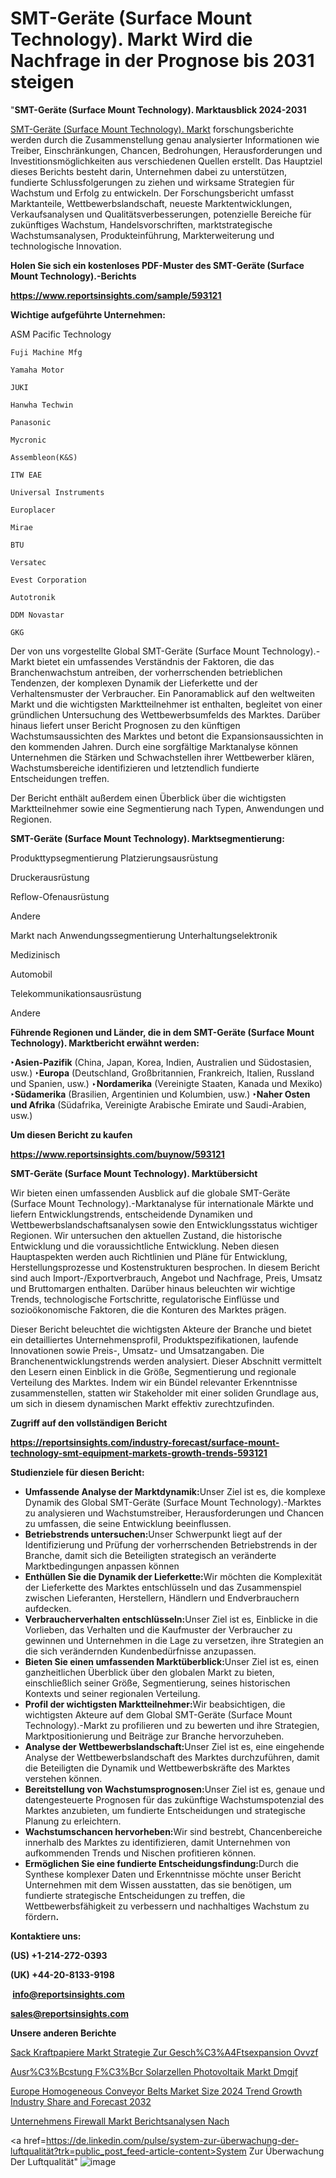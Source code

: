 # SMT-Geräte (Surface Mount Technology). Markt Wird die Nachfrage in der Prognose bis 2031 steigen

"<strong><b>SMT-Geräte (Surface Mount Technology). Marktausblick 2024-2031</b></strong>

<a href=https://www.reportsinsights.com/sample/593121>SMT-Geräte (Surface Mount Technology). Markt</a> forschungsberichte werden durch die Zusammenstellung genau analysierter Informationen wie Treiber, Einschränkungen, Chancen, Bedrohungen, Herausforderungen und Investitionsmöglichkeiten aus verschiedenen Quellen erstellt. Das Hauptziel dieses Berichts besteht darin, Unternehmen dabei zu unterstützen, fundierte Schlussfolgerungen zu ziehen und wirksame Strategien für Wachstum und Erfolg zu entwickeln. Der Forschungsbericht umfasst Marktanteile, Wettbewerbslandschaft, neueste Marktentwicklungen, Verkaufsanalysen und Qualitätsverbesserungen, potenzielle Bereiche für zukünftiges Wachstum, Handelsvorschriften, marktstrategische Wachstumsanalysen, Produkteinführung, Markterweiterung und technologische Innovation.

<strong><b>Holen Sie sich ein kostenloses PDF-Muster des SMT-Geräte (Surface Mount Technology).-Berichts</b></strong>

<a href=https://www.reportsinsights.com/sample/593121><strong><u>https://www.reportsinsights.com/sample/593121</u></strong></a>

<strong>Wichtige aufgeführte Unternehmen:</strong>

ASM Pacific Technology

    Fuji Machine Mfg

    Yamaha Motor

    JUKI

    Hanwha Techwin

    Panasonic

    Mycronic

    Assembleon(K&S)

    ITW EAE

    Universal Instruments

    Europlacer

    Mirae

    BTU

    Versatec

    Evest Corporation

    Autotronik

    DDM Novastar

    GKG

Der von uns vorgestellte Global SMT-Geräte (Surface Mount Technology).-Markt bietet ein umfassendes Verständnis der Faktoren, die das Branchenwachstum antreiben, der vorherrschenden betrieblichen Tendenzen, der komplexen Dynamik der Lieferkette und der Verhaltensmuster der Verbraucher. Ein Panoramablick auf den weltweiten Markt und die wichtigsten Marktteilnehmer ist enthalten, begleitet von einer gründlichen Untersuchung des Wettbewerbsumfelds des Marktes. Darüber hinaus liefert unser Bericht Prognosen zu den künftigen Wachstumsaussichten des Marktes und betont die Expansionsaussichten in den kommenden Jahren. Durch eine sorgfältige Marktanalyse können Unternehmen die Stärken und Schwachstellen ihrer Wettbewerber klären, Wachstumsbereiche identifizieren und letztendlich fundierte Entscheidungen treffen.

Der Bericht enthält außerdem einen Überblick über die wichtigsten Marktteilnehmer sowie eine Segmentierung nach Typen, Anwendungen und Regionen.

<strong>SMT-Geräte (Surface Mount Technology). Marktsegmentierung:</strong>

Produkttypsegmentierung
Platzierungsausrüstung

Druckerausrüstung

Reflow-Ofenausrüstung

Andere

Markt nach Anwendungssegmentierung
Unterhaltungselektronik

Medizinisch

Automobil

Telekommunikationsausrüstung

Andere

<strong><b>Führende Regionen und Länder, die in dem SMT-Geräte (Surface Mount Technology). Marktbericht erwähnt werden:</b></strong>

<strong><b>‣Asien-Pazifik</b></strong> (China, Japan, Korea, Indien, Australien und Südostasien, usw.)
<strong><b>‣Europa</b></strong> (Deutschland, Großbritannien, Frankreich, Italien, Russland und Spanien, usw.)
‣<strong><b>Nordamerika</b></strong> (Vereinigte Staaten, Kanada und Mexiko)
<strong><b>‣Südamerika</b></strong> (Brasilien, Argentinien und Kolumbien, usw.)
<strong><b>‣Naher Osten und Afrika</b></strong> (Südafrika, Vereinigte Arabische Emirate und Saudi-Arabien, usw.)

<strong>Um diesen Bericht zu kaufen</strong>

<a href=https://www.reportsinsights.com/buynow/593121><strong><u>https://www.reportsinsights.com/buynow/593121</u></strong></a>

<strong>SMT-Geräte (Surface Mount Technology). Marktübersicht</strong>

Wir bieten einen umfassenden Ausblick auf die globale SMT-Geräte (Surface Mount Technology).-Marktanalyse für internationale Märkte und liefern Entwicklungstrends, entscheidende Dynamiken und Wettbewerbslandschaftsanalysen sowie den Entwicklungsstatus wichtiger Regionen. Wir untersuchen den aktuellen Zustand, die historische Entwicklung und die voraussichtliche Entwicklung. Neben diesen Hauptaspekten werden auch Richtlinien und Pläne für Entwicklung, Herstellungsprozesse und Kostenstrukturen besprochen. In diesem Bericht sind auch Import-/Exportverbrauch, Angebot und Nachfrage, Preis, Umsatz und Bruttomargen enthalten. Darüber hinaus beleuchten wir wichtige Trends, technologische Fortschritte, regulatorische Einflüsse und sozioökonomische Faktoren, die die Konturen des Marktes prägen.

Dieser Bericht beleuchtet die wichtigsten Akteure der Branche und bietet ein detailliertes Unternehmensprofil, Produktspezifikationen, laufende Innovationen sowie Preis-, Umsatz- und Umsatzangaben. Die Branchenentwicklungstrends werden analysiert. Dieser Abschnitt vermittelt den Lesern einen Einblick in die Größe, Segmentierung und regionale Verteilung des Marktes. Indem wir ein Bündel relevanter Erkenntnisse zusammenstellen, statten wir Stakeholder mit einer soliden Grundlage aus, um sich in diesem dynamischen Markt effektiv zurechtzufinden.

<strong>Zugriff auf den vollständigen Bericht</strong>

<a href=https://reportsinsights.com/industry-forecast/surface-mount-technology-smt-equipment-markets-growth-trends-593121><strong>https://reportsinsights.com/industry-forecast/surface-mount-technology-smt-equipment-markets-growth-trends-593121</strong></a>

<strong>Studienziele für diesen Bericht:</strong>
<ul>
  <li><strong>Umfassende Analyse der Marktdynamik:</strong>Unser Ziel ist es, die komplexe Dynamik des Global SMT-Geräte (Surface Mount Technology).-Marktes zu analysieren und Wachstumstreiber, Herausforderungen und Chancen zu umfassen, die seine Entwicklung beeinflussen.</li>
  <li><strong>Betriebstrends untersuchen:</strong>Unser Schwerpunkt liegt auf der Identifizierung und Prüfung der vorherrschenden Betriebstrends in der Branche, damit sich die Beteiligten strategisch an veränderte Marktbedingungen anpassen können</li>
  <li><strong>Enthüllen Sie die Dynamik der Lieferkette:</strong>Wir möchten die Komplexität der Lieferkette des Marktes entschlüsseln und das Zusammenspiel zwischen Lieferanten, Herstellern, Händlern und Endverbrauchern aufdecken.</li>
  <li><strong>Verbraucherverhalten entschlüsseln:</strong>Unser Ziel ist es, Einblicke in die Vorlieben, das Verhalten und die Kaufmuster der Verbraucher zu gewinnen und Unternehmen in die Lage zu versetzen, ihre Strategien an die sich verändernden Kundenbedürfnisse anzupassen.</li>
  <li><strong>Bieten Sie einen umfassenden Marktüberblick:</strong>Unser Ziel ist es, einen ganzheitlichen Überblick über den globalen Markt zu bieten, einschließlich seiner Größe, Segmentierung, seines historischen Kontexts und seiner regionalen Verteilung.</li>
  <li><strong>Profil der wichtigsten Marktteilnehmer:</strong>Wir beabsichtigen, die wichtigsten Akteure auf dem Global SMT-Geräte (Surface Mount Technology).-Markt zu profilieren und zu bewerten und ihre Strategien, Marktpositionierung und Beiträge zur Branche hervorzuheben.</li>
  <li><strong>Analyse der Wettbewerbslandschaft:</strong>Unser Ziel ist es, eine eingehende Analyse der Wettbewerbslandschaft des Marktes durchzuführen, damit die Beteiligten die Dynamik und Wettbewerbskräfte des Marktes verstehen können.</li>
  <li><strong>Bereitstellung von Wachstumsprognosen:</strong>Unser Ziel ist es, genaue und datengesteuerte Prognosen für das zukünftige Wachstumspotenzial des Marktes anzubieten, um fundierte Entscheidungen und strategische Planung zu erleichtern.</li>
  <li><strong>Wachstumschancen hervorheben:</strong>Wir sind bestrebt, Chancenbereiche innerhalb des Marktes zu identifizieren, damit Unternehmen von aufkommenden Trends und Nischen profitieren können.</li>
  <li><strong>Ermöglichen Sie eine fundierte Entscheidungsfindung:</strong>Durch die Synthese komplexer Daten und Erkenntnisse möchte unser Bericht Unternehmen mit dem Wissen ausstatten, das sie benötigen, um fundierte strategische Entscheidungen zu treffen, die Wettbewerbsfähigkeit zu verbessern und nachhaltiges Wachstum zu fördern<strong>.</strong></li>
</ul>
<strong>Kontaktiere uns:</strong>

<strong>(US) +1-214-272-0393</strong>

<strong>(UK) +44-20-8133-9198</strong>

<strong> </strong><a href=info@reportsinsights.com><strong><u>info@reportsinsights.com</u></strong></a>

<a href=sales@reportsinsights.com><strong><u>sales@reportsinsights.com</u></strong></a>

<strong>Unsere anderen Berichte</strong>

<a href=https://de.linkedin.com/pulse/sack-kraftpapiere-markt-strategie-zur-gesch%C3%A4ftsexpansion-ovvzf/>Sack Kraftpapiere Markt Strategie Zur Gesch%C3%A4Ftsexpansion Ovvzf</a>

<a href=https://de.linkedin.com/pulse/ausr%C3%BCstung-f%C3%BCr-solarzellen-photovoltaik-markt-dmgjf/>Ausr%C3%Bcstung F%C3%Bcr Solarzellen Photovoltaik Markt Dmgjf</a>

<a href=https://github.com/ahaan12367/RIMarket24/blob/main/Europe-Homogeneous-Conveyor-Belts-Market-Size-2024-Trend-Growth-Industry-Share-and-Forecast-2032.md>Europe Homogeneous Conveyor Belts Market Size 2024 Trend Growth Industry Share and Forecast 2032</a>

<a href=https://de.linkedin.com/pulse/unternehmens-firewall-markt-berichtsanalysen-nach>Unternehmens Firewall Markt Berichtsanalysen Nach</a>

<a href=https://de.linkedin.com/pulse/system-zur-überwachung-der-luftqualität?trk=public_post_feed-article-content>System Zur Überwachung Der Luftqualität</a>"
![image](https://github.com/Jaayaachit/RIMarket/assets/158452289/945a602b-9eb4-4f57-879c-14257b81ee79)
